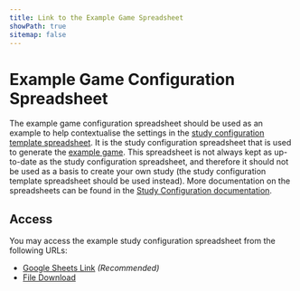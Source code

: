 ```yaml
---
title: Link to the Example Game Spreadsheet
showPath: true
sitemap: false
---
```


# Example Game Configuration Spreadsheet

The example game configuration spreadsheet should be used as an example
to help contextualise the settings in the
[study configuration template spreadsheet](/link/StudyTemplate). It is the
study configuration spreadsheet that is used to generate the
[example game](/link/ExampleGame). This
spreadsheet is not always kept as up-to-date as the study configuration
spreadsheet, and therefore it should not be used as a basis to
create your own study (the study configuration template spreadsheet
should be used instead). More documentation on the spreadsheets can be
found in the [Study Configuration documentation](/StudyConfiguration).

## Access

You may access the example study configuration spreadsheet
from the following URLs:

- [Google Sheets Link](https://docs.google.com/spreadsheets/d/1TptkyGQiWXVJGtq0FOOjIk1iVM4OA-wd0g4G0mSEdY8)
  _\(Recommended\)_
- [File Download](ExampleStudy.xlsx)
